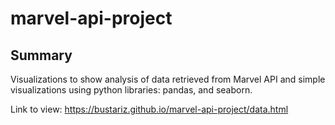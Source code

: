 # marvel-api-project

## Summary ## 
Visualizations to show analysis of data retrieved from Marvel API and simple visualizations using python libraries: pandas, and seaborn.

Link to view: https://bustariz.github.io/marvel-api-project/data.html 